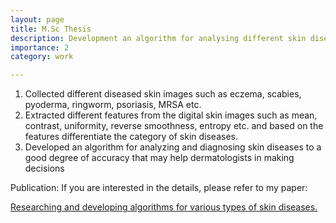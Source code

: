 ```yaml
---
layout: page
title: M.Sc Thesis
description: Development an algorithm for analysing different skin diseases using image processing method.
importance: 2
category: work

---
```

1. Collected different diseased skin images such as eczema, scabies, pyoderma, ringworm, psoriasis, MRSA etc.
2. Extracted different features from the digital skin images such as mean, contrast, uniformity, reverse smoothness, entropy etc. and based
on the features differentiate the category of skin diseases.
3. Developed an algorithm for analyzing and diagnosing skin diseases to a good degree of accuracy that may help dermatologists in making
decisions

Publication:
If you are interested in the details, please refer to my paper:

<a href = "https://www.researchgate.net/publication/324029657_Study_and_development_of_algorithm_of_different_skin_diseases_analysis_using_image_processing_method">Researching and developing algorithms for various types of skin diseases.